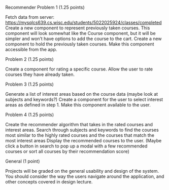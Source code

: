 Recommender
Problem 1 (1.25 points)

Fetch data from server: https://mysqlcs639.cs.wisc.edu/students/5022025924/classes/completed
Create a new component to represent previously taken courses. This component will look somewhat like the Course component, but it will be simpler and won’t have options to add the course to the cart.
Create a new component to hold the previously taken courses. Make this component accessible from the app. 
 

Problem 2 (1.25 points)

Create a component for rating a specific course.
Allow the user to rate courses they have already taken.
 

Problem 3 (1.25 points)

Generate a list of interest areas based on the course data (maybe look at subjects and keywords?)
Create a component for the user to select interest areas as defined in step 1.
Make this component available to the user.
 

Problem 4 (1.25 points)

Create the recommender algorithm that takes in the rated courses and interest areas. Search through subjects and keywords to find the courses most similar to the highly rated courses and the courses that match the most interest areas
Display the recommended courses to the user. (Maybe click a button in search to pop up a modal with a few recommended courses or sort all courses by their recommendation score)
 

General (1 point)

Projects will be graded on the general usability and design of the system. You should consider the way the users navigate around the application, and other concepts covered in design lecture.
